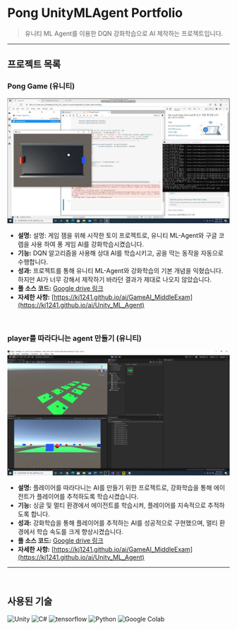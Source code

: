 # Pong UnityMLAgent Portfolio

> 유니티 ML Agent를 이용한 DQN 강화학습으로 AI 제작하는 프로젝트입니다.

---

## 프로젝트 목록

### Pong Game (유니티)

<img src="https://raw.githubusercontent.com/kj1241/AI_Portfolio/main/Pong_UnityMLAgent/img/Pong%20Game.webp"> 

- **설명:** 설명: 게임 잼을 위해 시작한 토이 프로젝트로, 유니티 ML-Agent와 구글 코렙을 사용 하여 퐁 게임 AI를 강화학습시켰습니다.
- **기능:** DQN 알고리즘을 사용해 상대 AI를 학습시키고, 공을 막는 동작을 자동으로 수행합니다.
- **성과:** 프로젝트를 통해 유니티 ML-Agent와 강화학습의 기본 개념을 익혔습니다. 하지만 AI가 너무 강해서 제작하기 바라던 결과가 제대로 나오지 않았습니다.
- **풀 소스 코드:** [Google drive 링크](https://drive.google.com/drive/folders/1foiP7GoKW6VOxxCUtXfjPJudtz7S4K8z?usp=sharing)
- **자세한 사항:**  [https://kj1241.github.io/ai/GameAI_MiddleExam](https://kj1241.github.io/ai/Unity_ML_Agent)

   
<br>
   
### player를 따라다니는 agent 만들기 (유니티)

<img src="https://raw.githubusercontent.com/kj1241/AI_Portfolio/main/Pong_UnityMLAgent/img/player%EB%A5%BC%20%EB%94%B0%EB%9D%BC%EB%8B%A4%EB%8B%88%EB%8A%94%20agent.webp"> 

- **설명:** 플레이어를 따라다니는 AI를 만들기 위한 프로젝트로, 강화학습을 통해 에이전트가 플레이어를 추적하도록 학습시켰습니다.
- **기능:** 싱글 및 멀티 환경에서 에이전트를 학습시켜, 플레이어를 지속적으로 추적하도록 합니다.
- **성과:** 강화학습을 통해 플레이어를 추적하는 AI를 성공적으로 구현했으며, 멀티 환경에서 학습 속도를 크게 향상시켰습니다.
- **풀 소스 코드:** [Google drive 링크](https://drive.google.com/drive/folders/1foiP7GoKW6VOxxCUtXfjPJudtz7S4K8z?usp=sharing)
- **자세한 사항:** [https://kj1241.github.io/ai/GameAI_MiddleExam](https://kj1241.github.io/ai/Unity_ML_Agent)
   
  
---
   
<br>
   
## 사용된 기술

![Unity](https://img.shields.io/badge/-Unity%202019.4.2f1-%23ffffff?style=flat&logo=unity)
![C#](https://img.shields.io/badge/-C%23-%23512BD4?style=flat&logo=c%23)
![tensorflow](https://img.shields.io/badge/-tensorflow%202.4.1-%23FF6F00?logo=tensorflow)
![Python](https://img.shields.io/badge/-Python%203.7-%233776AB?style=flat&logo=python)
![Google Colab](https://img.shields.io/badge/-Google%20colab%20-%23F9AB00?logo=Google%20colab)

